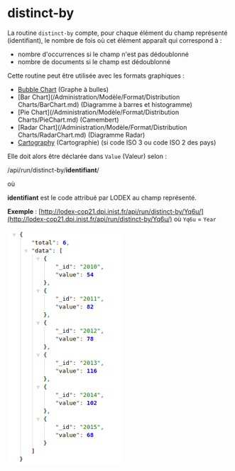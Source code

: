 # distinct-by

La routine `distinct-by` compte, pour chaque élément du champ représenté \(identifiant\), le nombre de fois où cet élément apparaît qui correspond à :

* nombre d'occurrences si le champ n'est pas dédoublonné
* nombre de documents si le champ est dédoublonné

Cette routine peut être utilisée avec les formats graphiques :

* [Bubble Chart](/Administration/Modèle/Format/BubbleChart.md) \(Graphe à bulles\)
* [Bar Chart](/Administration/Modèle/Format/Distribution Charts/BarChart.md) \(Diagramme à barres et histogramme\)
* [Pie Chart](/Administration/Modèle/Format/Distribution Charts/PieChart.md) \(Camembert\)
* [Radar Chart](/Administration/Modèle/Format/Distribution Charts/RadarChart.md) \(Diagramme Radar\)
* [Cartography](/Administration/Modèle/Format/Cartography.md) \(Cartographie\) \(si code ISO 3 ou code ISO 2 des pays\)

Elle doit alors être déclarée dans `Value` \(Valeur\) selon :

/api/run/distinct-by/**identifiant**/

où

**identifiant** est le code attribué par LODEX au champ représenté.

**Exemple** : [http://lodex-cop21.dpi.inist.fr/api/run/distinct-by/Yq6u/](http://lodex-cop21.dpi.inist.fr/api/run/distinct-by/Yq6u/) où `Yq6u` = `Year`

![Résultat JSON de la routine distinct-by](/assets/RoutineDistinctBy.png)
